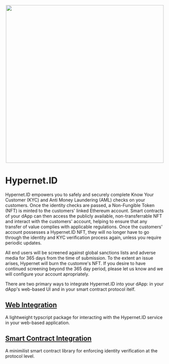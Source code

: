 <p align="center">
  <img src="https://hypernet.id/wp-content/uploads/2021/11/hypernet-id-logo-01-1024x251.png" width="500">
</p>

# Hypernet.ID

Hypernet.ID empowers you to safely and securely complete Know Your Customer (KYC) and Anti Money Laundering (AML) checks on your customers. Once 
the identity checks are passed, a Non-Fungible Token (NFT) is minted to the customers' linked Ethereum account. Smart contracts of 
your dApp can then access the publicly available, non-transferrable NFT and interact with the customers' account, helping 
to ensure that any transfer of value complies with applicable regulations. Once the customers' account possesses a 
Hypernet.ID NFT, they will no longer have to go through the identity and KYC verification process again, unless you require periodic updates. 

All end users will be screened against global sanctions lists and adverse media for 365 days from the time of submission. To the extent an issue arises, Hypernet will burn the customre's NFT. If you desire to have continued screening beyond the 365 day period, please let us know and we will configure your account apropriately.

There are two primary ways to integrate Hypernet.ID into your dApp: in your dApp's web-based UI and in your 
smart contract protocol itelf. 

## [Web Integration](/packages/web-integration)
A lightweight typscript package for interacting with the Hypernet.ID service in your web-based application.

## [Smart Contract Integration](/packages/contracts-integration)
A minimilist smart contract library for enforcing identity verification at the protocol level. 
